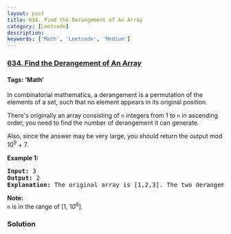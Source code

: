 ```yaml
---
layout: post
title: 634. Find the Derangement of An Array
category: [Leetcode]
description: 
keywords: ['Math', 'Leetcode', 'Medium']
---
```

### [634. Find the Derangement of An Array](https://leetcode.com/problems/find-the-derangement-of-an-array)

#### Tags: 'Math'

<div class="content__u3I1 question-content__JfgR"><div><p>
In combinatorial mathematics, a derangement is a permutation of the elements of a set, such that no element appears in its original position.
</p>
<p>
There's originally an array consisting of <code>n</code> integers from 1 to <code>n</code> in ascending order, you need to find the number of derangement it can generate.
</p>
<p>
Also, since the answer may be very large, you should return the output mod 10<sup>9</sup> + 7.
</p>
<p><b>Example 1:</b><br/>
</p><pre><b>Input:</b> 3
<b>Output:</b> 2
<b>Explanation:</b> The original array is [1,2,3]. The two derangements are [2,3,1] and [3,1,2].
</pre>
<p></p>
<p><b>Note:</b><br/>
<code>n</code> is in the range of [1, 10<sup>6</sup>].
</p></div></div>

### Solution
